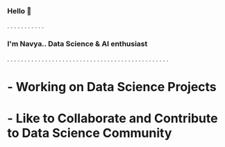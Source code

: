 ### Hello 👋
. . . . . . . . . . .

### I'm Navya.. Data Science & AI enthusiast
. . . . . . . . . . . . . . . . . . . . . . . . . . . . . . . . . . . . . . . . . . . . . . . 

# - Working on Data Science Projects

# - Like to Collaborate and Contribute to Data Science Community
<!--
**Navya0099/Navya0099** is a ✨ _special_ ✨ repository because its `README.md` (this file) appears on your GitHub profile.

Here are some ideas to get you started:

- 🔭 I’m currently working on ...
- 🌱 I’m currently learning ...
- 👯 I’m looking to collaborate on ...
- 🤔 I’m looking for help with ...
- 💬 Ask me about ...
- 📫 How to reach me: ...
- 😄 Pronouns: ...
- ⚡ Fun fact: ...
-->
